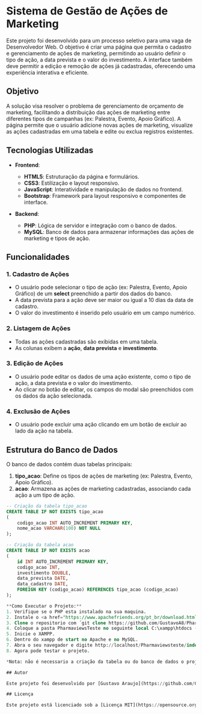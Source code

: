 # Sistema de Gestão de Ações de Marketing

Este projeto foi desenvolvido para um processo seletivo para uma vaga de Desenvolvedor Web. O objetivo é criar uma página que permita o cadastro e gerenciamento de ações de marketing, permitindo ao usuário definir o tipo de ação, a data prevista e o valor do investimento. A interface também deve permitir a edição e remoção de ações já cadastradas, oferecendo uma experiência interativa e eficiente.

## Objetivo

A solução visa resolver o problema de gerenciamento de orçamento de marketing, facilitando a distribuição das ações de marketing entre diferentes tipos de campanhas (ex: Palestra, Evento, Apoio Gráfico). A página permite que o usuário adicione novas ações de marketing, visualize as ações cadastradas em uma tabela e edite ou exclua registros existentes.

## Tecnologias Utilizadas

- **Frontend**:
  - **HTML5**: Estruturação da página e formulários.
  - **CSS3**: Estilização e layout responsivo.
  - **JavaScript**: Interatividade e manipulação de dados no frontend.
  - **Bootstrap**: Framework para layout responsivo e componentes de interface.

- **Backend**:
  - **PHP**: Lógica de servidor e integração com o banco de dados.
  - **MySQL**: Banco de dados para armazenar informações das ações de marketing e tipos de ação.

## Funcionalidades

### 1. Cadastro de Ações
- O usuário pode selecionar o tipo de ação (ex: Palestra, Evento, Apoio Gráfico) de um **select** preenchido a partir dos dados do banco.
- A data prevista para a ação deve ser maior ou igual a 10 dias da data de cadastro.
- O valor do investimento é inserido pelo usuário em um campo numérico.

### 2. Listagem de Ações
- Todas as ações cadastradas são exibidas em uma tabela.
- As colunas exibem a **ação**, **data prevista** e **investimento**.
  
### 3. Edição de Ações
- O usuário pode editar os dados de uma ação existente, como o tipo de ação, a data prevista e o valor do investimento.
- Ao clicar no botão de editar, os campos do modal são preenchidos com os dados da ação selecionada.

### 4. Exclusão de Ações
- O usuário pode excluir uma ação clicando em um botão de excluir ao lado da ação na tabela.

## Estrutura do Banco de Dados

O banco de dados contém duas tabelas principais:

1. **tipo_acao**: Define os tipos de ações de marketing (ex: Palestra, Evento, Apoio Gráfico).
2. **acao**: Armazena as ações de marketing cadastradas, associando cada ação a um tipo de ação.

```sql
-- Criação da tabela tipo_acao
CREATE TABLE IF NOT EXISTS tipo_acao
(
    codigo_acao INT AUTO_INCREMENT PRIMARY KEY,
    nome_acao VARCHAR(100) NOT NULL
);

-- Criação da tabela acao
CREATE TABLE IF NOT EXISTS acao
(
    id INT AUTO_INCREMENT PRIMARY KEY,
    codigo_acao INT,
    investimento DOUBLE,
    data_prevista DATE,
    data_cadastro DATE,
    FOREIGN KEY (codigo_acao) REFERENCES tipo_acao (codigo_acao)
);

**Como Executar o Projeto:**
1. Verifique se o PHP esta instalado na sua maquina.
2. Instale o <a href="https://www.apachefriends.org/pt_br/download.html">XAMPP</a>.
3. Clone o repositorio com ´git clone https://github.com/GustavoA8/PharmaviewsTeste.git´
4. Coloque a pasta PharmaviewsTeste no seguinte local C:\xampp\htdocs (esse local foi criado quando você instalou o xampp).
5. Inicie o XAMPP.
6. Dentro do xampp de start no Apache e no MySQL.
7. Abra o seu navegador e digite http://localhost/Pharmaviewsteste/index.php para acessar a página principal.
8. Agora pode testar o projeto.

*Nota: não é necessario a criação da tabela ou do banco de dados o projeto cria automaticamente.

## Autor

Este projeto foi desenvolvido por [Gustavo Araujo](https://github.com/GustavoA8).

## Licença

Este projeto está licenciado sob a [Licença MIT](https://opensource.org/licenses/MIT).
